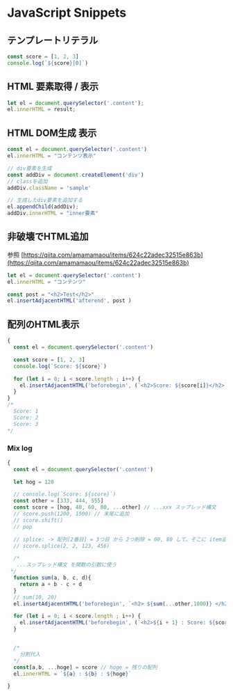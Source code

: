 # JavaScript Snippets

## テンプレートリテラル

```javascript
const score = [1, 2, 3]
console.log(`${score}[0]`)
```

## HTML 要素取得 / 表示

```javascript
let el = document.querySelector('.content');
el.innerHTML = result;
```

## HTML DOM生成 表示

```javascript
const el = document.querySelector('.content')
el.innerHTML = "コンテンツ表示"

// div要素を生成
const addDiv = document.createElement('div')
// classを追加
addDiv.className = 'sample'

// 生成したdiv要素を追加する
el.appendChild(addDiv);
addDiv.innerHTML = "inner要素"
```

## 非破壊でHTML追加

参照 [https://qiita.com/amamamaou/items/624c22adec32515e863b](https://qiita.com/amamamaou/items/624c22adec32515e863b)

```javascript
let el = document.querySelector('.content')
el.innerHTML = "コンテンツ"

const post = "<h2>Test</h2>"
el.insertAdjacentHTML('afterend', post )
```

## 配列のHTML表示

```javascript
{
  const el = document.querySelector('.content')

  const score = [1, 2, 3]
  console.log(`Score: ${score}`)

  for (let i = 0; i < score.length ; i++) {
    el.insertAdjacentHTML('beforebegin', (`<h2>Score: ${score[i]}</h2>`) )
  }
}
/*
  Score: 1
  Score: 2
  Score: 3
*/
```

### Mix log

```javascript
{
  const el = document.querySelector('.content')

  let hog = 120

  // console.log(`Score: ${score}`)
  const other = [333, 444, 555]
  const score = [hog, 40, 60, 80, ...other] // ...xxx スップレッド構文
  // score.push(1200, 1500) // 末尾に追加
  // score.shift()
  // pop

  // splice: -> 配列[2番目] = 3つ目 から 2つ削除 = 60, 80 して、そこに item追加
  // score.splice(2, 2, 123, 456)

  /*
   ...スップレッド構文 を関数の引数に使う
 */
  function sum(a, b, c, d){
    return a + b - c + d
  }
  // sum(10, 20)
  el.insertAdjacentHTML('beforebegin', `<h2> ${sum(...other,1000)} </h2>` )

  for (let i = 0; i < score.length ; i++) {
    el.insertAdjacentHTML('beforebegin', (`<h2>${i + 1} : Score: ${score[i]} </h2>`) )
  }


  /*
    分割代入
  */
  const[a,b, ...hoge] = score // hoge = 残りの配列
  el.innerHTML = `${a} : ${b} : ${hoge}`

}

```


